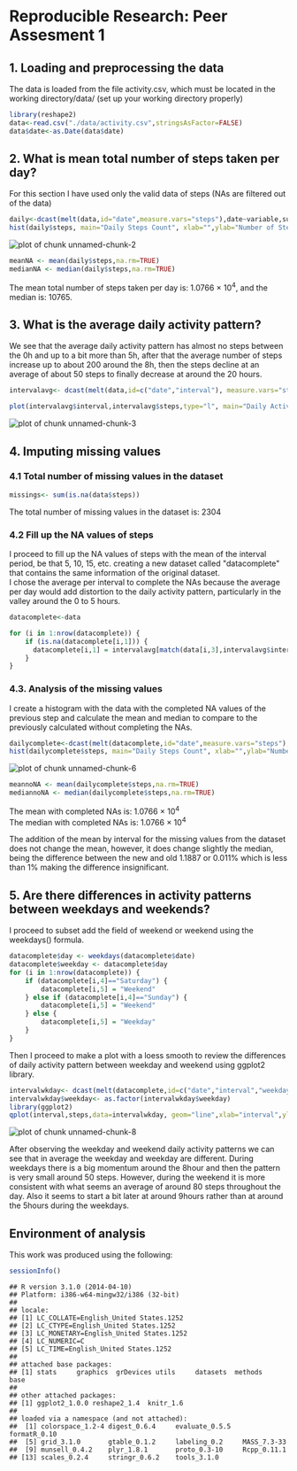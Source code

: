 Reproducible Research: Peer Assesment 1
========================================================

## 1. Loading and preprocessing the data
The data is loaded from the file activity.csv, which must be located in the working directory/data/ (set up your working directory properly)

```r
library(reshape2)
data<-read.csv("./data/activity.csv",stringsAsFactor=FALSE)
data$date<-as.Date(data$date)
```

## 2. What is mean total number of steps taken per day?
For this section I have used only the valid data of steps (NAs are filtered out of the data)

```r
daily<-dcast(melt(data,id="date",measure.vars="steps"),date~variable,sum)
hist(daily$steps, main="Daily Steps Count", xlab="",ylab="Number of Steps", col="steel blue")
```

![plot of chunk unnamed-chunk-2](figure/unnamed-chunk-2.png) 

```r
meanNA <- mean(daily$steps,na.rm=TRUE)
medianNA <- median(daily$steps,na.rm=TRUE)
```
The mean total number of steps taken per day is: 1.0766 &times; 10<sup>4</sup>,  and the median is: 10765.


## 3. What is the average daily activity pattern?
We see that the average daily activity pattern has almost no steps between the 0h and up to a bit more than 5h, after that the average number of steps increase up to about 200 around the 8h, then the steps decline at an average of about 50 steps to finally decrease at around the 20 hours.

```r
intervalavg<- dcast(melt(data,id=c("date","interval"), measure.vars="steps", na.rm=TRUE), interval~variable,mean)

plot(intervalavg$interval,intervalavg$steps,type="l", main="Daily Activity Pattern", ylab="Steps", xlab="Interval",col="steel blue")
```

![plot of chunk unnamed-chunk-3](figure/unnamed-chunk-3.png) 

## 4. Imputing missing values

### 4.1 Total number of missing values in the dataset

```r
missings<- sum(is.na(data$steps))
```
The total number of missing values in the dataset is: 2304
### 4.2 Fill up the NA values of steps
I proceed to fill up the NA values of steps with the mean of the interval period, be that 5, 10, 15, etc. creating a new dataset called "datacomplete" that contains the same information of the original dataset.  
I chose the average per interval to complete the NAs because the average per day would add distortion to the daily activity pattern, particularly in the valley around the 0 to 5 hours.


```r
datacomplete<-data

for (i in 1:nrow(datacomplete)) {
    if (is.na(datacomplete[i,1])) {
      datacomplete[i,1] = intervalavg[match(data[i,3],intervalavg$interval),2]
    }
}
```

### 4.3. Analysis of the missing values
I create a histogram with the data with the completed NA values of the previous step and calculate the mean and median to compare to the previously calculated without completing the NAs.

```r
dailycomplete<-dcast(melt(datacomplete,id="date",measure.vars="steps"),date~variable,sum)
hist(dailycomplete$steps, main="Daily Steps Count", xlab="",ylab="Number of Steps", col="dark green")
```

![plot of chunk unnamed-chunk-6](figure/unnamed-chunk-6.png) 

```r
meannoNA <- mean(dailycomplete$steps,na.rm=TRUE)
mediannoNA <- median(dailycomplete$steps,na.rm=TRUE)
```
The mean with completed NAs is: 1.0766 &times; 10<sup>4</sup>  
The median with completed NAs is: 1.0766 &times; 10<sup>4</sup>

The addition of the mean by interval for the missing values from the dataset does not change the mean, however, it does change slightly the median, being the difference between the new and old 1.1887 or 0.011% which is less than 1% making the difference insignificant.

## 5. Are there differences in activity patterns between weekdays and weekends?
I proceed to subset add the field of weekend or weekend using the weekdays() formula.

```r
datacomplete$day <- weekdays(datacomplete$date)
datacomplete$weekday <- datacomplete$day
for (i in 1:nrow(datacomplete)) {
    if (datacomplete[i,4]=="Saturday") {
        datacomplete[i,5] = "Weekend"
    } else if (datacomplete[i,4]=="Sunday") {
        datacomplete[i,5] = "Weekend"
    } else {
        datacomplete[i,5] = "Weekday"
    }
}
```

Then I proceed to make a plot with a loess smooth to review the differences of daily activity pattern between weekday and weekend using ggplot2 library.

```r
intervalwkday<- dcast(melt(datacomplete,id=c("date","interval","weekday"), measure.vars="steps"), interval+weekday~variable,mean)
intervalwkday$weekday<- as.factor(intervalwkday$weekday)
library(ggplot2)
qplot(interval,steps,data=intervalwkday, geom="line",xlab="interval",ylab="number of steps",main="Daily Activity Pattern by Weekday and Weekend")+facet_grid(weekday~.)+geom_smooth(aes(group=1),method="loess")
```

![plot of chunk unnamed-chunk-8](figure/unnamed-chunk-8.png) 


After observing the weekday and weekend daily activity patterns we can see that in average the weekday and weekday are different.  During weekdays there is a big momentum around the 8hour and then the pattern is very small around 50 steps. However, during the weekend it is more consistent with what seems an average of around 80 steps throughout the day. Also it seems to start a bit later at around 9hours rather than at around the 5hours during the weekdays.

## Environment of analysis
This work was produced using the following:

```r
sessionInfo()
```

```
## R version 3.1.0 (2014-04-10)
## Platform: i386-w64-mingw32/i386 (32-bit)
## 
## locale:
## [1] LC_COLLATE=English_United States.1252 
## [2] LC_CTYPE=English_United States.1252   
## [3] LC_MONETARY=English_United States.1252
## [4] LC_NUMERIC=C                          
## [5] LC_TIME=English_United States.1252    
## 
## attached base packages:
## [1] stats     graphics  grDevices utils     datasets  methods   base     
## 
## other attached packages:
## [1] ggplot2_1.0.0 reshape2_1.4  knitr_1.6    
## 
## loaded via a namespace (and not attached):
##  [1] colorspace_1.2-4 digest_0.6.4     evaluate_0.5.5   formatR_0.10    
##  [5] grid_3.1.0       gtable_0.1.2     labeling_0.2     MASS_7.3-33     
##  [9] munsell_0.4.2    plyr_1.8.1       proto_0.3-10     Rcpp_0.11.1     
## [13] scales_0.2.4     stringr_0.6.2    tools_3.1.0
```
